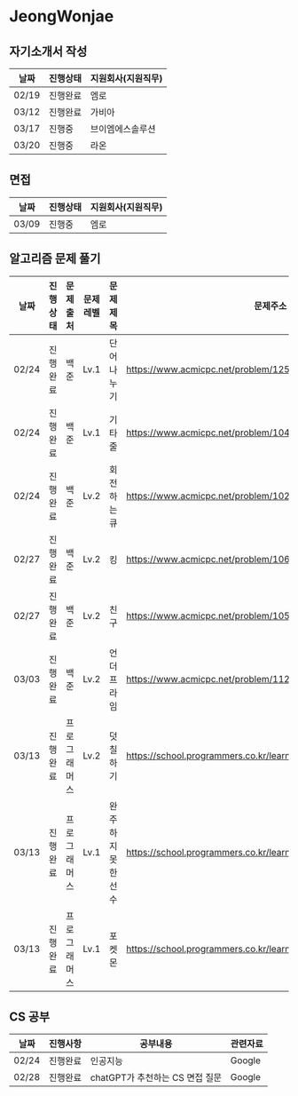 # JeongWonjae

## 자기소개서 작성
|날짜|진행상태|지원회사(지원직무)|
|----|----|----|
|02/19|진행완료|엠로|
|03/12|진행완료|가비아|
|03/17|진행중|브이엠에스솔루션|
|03/20|진행중|라온|

## 면접
|날짜|진행상태|지원회사(지원직무)|
|----|----|----|
|03/09|진행중|엠로|


## 알고리즘 문제 풀기
|날짜|진행상태|문제출처|문제레벨|문제제목|문제주소|파일명|
|----|----|----|----|----|----|----|
|02/24|진행완료|백준|Lv.1|단어나누기|https://www.acmicpc.net/problem/1251|baek_1251.py|
|02/24|진행완료|백준|Lv.1|기타줄|https://www.acmicpc.net/problem/1049|baek_1049.py|
|02/24|진행완료|백준|Lv.2|회전하는 큐|https://www.acmicpc.net/problem/1021|baek_1021.py|
|02/27|진행완료|백준|Lv.2|킹|https://www.acmicpc.net/problem/1063|baek_1063.py|
|02/27|진행완료|백준|Lv.2|친구|https://www.acmicpc.net/problem/1058|baek_1058.py|
|03/03|진행완료|백준|Lv.2|언더프라임|https://www.acmicpc.net/problem/1124|baek_1124.py|
|03/13|진행완료|프로그래머스|Lv.2|덧칠하기|https://school.programmers.co.kr/learn/courses/30/lessons/161989|pro_덧칠하기.py|
|03/13|진행완료|프로그래머스|Lv.1|완주하지 못한 선수|https://school.programmers.co.kr/learn/courses/30/lessons/42576|pro_완주하지 못한 선수.py|
|03/13|진행완료|프로그래머스|Lv.1|포켓몬|https://school.programmers.co.kr/learn/courses/30/lessons/1845|pro_포켓몬.py|

## CS 공부
|날짜|진행사항|공부내용|관련자료|
|----|----|----|----|
|02/24|진행완료|인공지능|Google|
|02/28|진행완료|chatGPT가 추천하는 CS 면접 질문|Google|